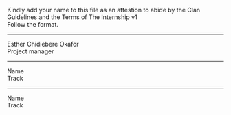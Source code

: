 Kindly add your name to this file as an attestion to abide by the Clan Guidelines and the Terms of The Internship v1
<br/> Follow the format.<br/> 
___
Esther Chidiebere Okafor <br/>
Project manager
___
Name <br/>
Track
___
Name <br/>
Track

